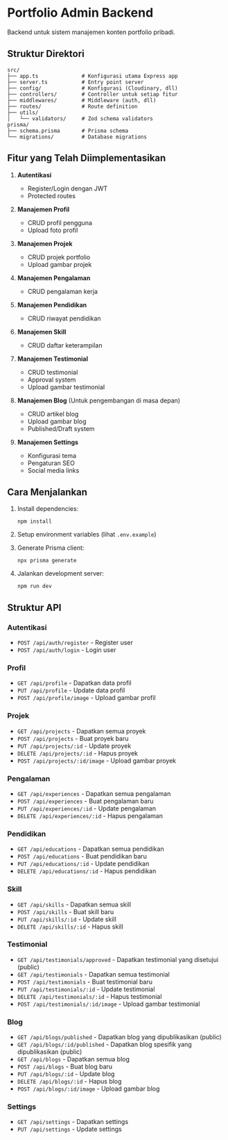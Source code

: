 # Portfolio Admin Backend

Backend untuk sistem manajemen konten portfolio pribadi.

## Struktur Direktori

```
src/
├── app.ts              # Konfigurasi utama Express app
├── server.ts           # Entry point server
├── config/             # Konfigurasi (Cloudinary, dll)
├── controllers/        # Controller untuk setiap fitur
├── middlewares/        # Middleware (auth, dll)
├── routes/             # Route definition
├── utils/
│   └── validators/     # Zod schema validators
prisma/
├── schema.prisma       # Prisma schema
└── migrations/         # Database migrations
```

## Fitur yang Telah Diimplementasikan

1. **Autentikasi**
   - Register/Login dengan JWT
   - Protected routes

2. **Manajemen Profil**
   - CRUD profil pengguna
   - Upload foto profil

3. **Manajemen Projek**
   - CRUD projek portfolio
   - Upload gambar projek

4. **Manajemen Pengalaman**
   - CRUD pengalaman kerja

5. **Manajemen Pendidikan**
   - CRUD riwayat pendidikan

6. **Manajemen Skill**
   - CRUD daftar keterampilan

7. **Manajemen Testimonial**
   - CRUD testimonial
   - Approval system
   - Upload gambar testimonial

8. **Manajemen Blog** (Untuk pengembangan di masa depan)
   - CRUD artikel blog
   - Upload gambar blog
   - Published/Draft system

9. **Manajemen Settings**
   - Konfigurasi tema
   - Pengaturan SEO
   - Social media links

## Cara Menjalankan

1. Install dependencies:
   ```
   npm install
   ```

2. Setup environment variables (lihat `.env.example`)

3. Generate Prisma client:
   ```
   npx prisma generate
   ```

4. Jalankan development server:
   ```
   npm run dev
   ```

## Struktur API

### Autentikasi
- `POST /api/auth/register` - Register user
- `POST /api/auth/login` - Login user

### Profil
- `GET /api/profile` - Dapatkan data profil
- `PUT /api/profile` - Update data profil
- `POST /api/profile/image` - Upload gambar profil

### Projek
- `GET /api/projects` - Dapatkan semua proyek
- `POST /api/projects` - Buat proyek baru
- `PUT /api/projects/:id` - Update proyek
- `DELETE /api/projects/:id` - Hapus proyek
- `POST /api/projects/:id/image` - Upload gambar proyek

### Pengalaman
- `GET /api/experiences` - Dapatkan semua pengalaman
- `POST /api/experiences` - Buat pengalaman baru
- `PUT /api/experiences/:id` - Update pengalaman
- `DELETE /api/experiences/:id` - Hapus pengalaman

### Pendidikan
- `GET /api/educations` - Dapatkan semua pendidikan
- `POST /api/educations` - Buat pendidikan baru
- `PUT /api/educations/:id` - Update pendidikan
- `DELETE /api/educations/:id` - Hapus pendidikan

### Skill
- `GET /api/skills` - Dapatkan semua skill
- `POST /api/skills` - Buat skill baru
- `PUT /api/skills/:id` - Update skill
- `DELETE /api/skills/:id` - Hapus skill

### Testimonial
- `GET /api/testimonials/approved` - Dapatkan testimonial yang disetujui (public)
- `GET /api/testimonials` - Dapatkan semua testimonial
- `POST /api/testimonials` - Buat testimonial baru
- `PUT /api/testimonials/:id` - Update testimonial
- `DELETE /api/testimonials/:id` - Hapus testimonial
- `POST /api/testimonials/:id/image` - Upload gambar testimonial

### Blog
- `GET /api/blogs/published` - Dapatkan blog yang dipublikasikan (public)
- `GET /api/blogs/:id/published` - Dapatkan blog spesifik yang dipublikasikan (public)
- `GET /api/blogs` - Dapatkan semua blog
- `POST /api/blogs` - Buat blog baru
- `PUT /api/blogs/:id` - Update blog
- `DELETE /api/blogs/:id` - Hapus blog
- `POST /api/blogs/:id/image` - Upload gambar blog

### Settings
- `GET /api/settings` - Dapatkan settings
- `PUT /api/settings` - Update settings